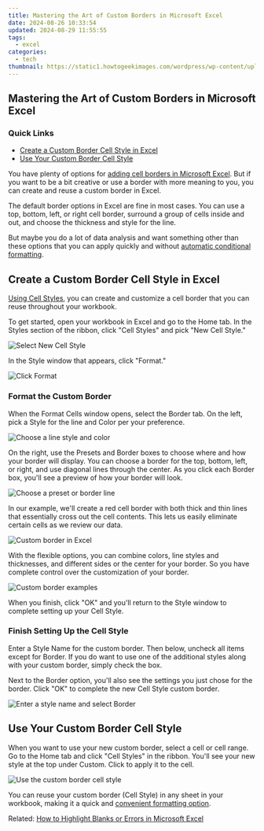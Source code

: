 ```yaml
---
title: Mastering the Art of Custom Borders in Microsoft Excel
date: 2024-08-26 10:33:54
updated: 2024-08-29 11:55:55
tags:
  - excel
categories:
  - tech
thumbnail: https://static1.howtogeekimages.com/wordpress/wp-content/uploads/2021/05/MS-excel-logo-675.png
---
```


## Mastering the Art of Custom Borders in Microsoft Excel

### Quick Links

* [Create a Custom Border Cell Style in Excel](https://windows11.techidaily.com/mastering-off-game-lists-in-win11/)
* [Use Your Custom Border Cell Style](https://android-pokemon-go.techidaily.com/in-2024-a-working-guide-for-pachirisu-pokemon-go-map-on-tecno-camon-20-pro-5g-drfone-by-drfone-virtual-android/)

 You have plenty of options for [adding cell borders in Microsoft Excel](https://activate-lock.techidaily.com/in-2024-3-effective-ways-to-unlock-icloud-account-without-password-on-apple-iphone-14-by-drfone-ios/). But if you want to be a bit creative or use a border with more meaning to you, you can create and reuse a custom border in Excel.

 The default border options in Excel are fine in most cases. You can use a top, bottom, left, or right cell border, surround a group of cells inside and out, and choose the thickness and style for the line.

 But maybe you do a lot of data analysis and want something other than these options that you can apply quickly and without [automatic conditional formatting](https://instagram-clips.techidaily.com/how-to-share-igtv-videos-to-facebook-3-ways-for-2024/).

##  Create a Custom Border Cell Style in Excel

[Using Cell Styles](https://techidaily.com/how-to-update-apple-iphone-xr-without-itunes-drfone-by-drfone-ios-system-repair-ios-system-repair/), you can create and customize a cell border that you can reuse throughout your workbook.

 To get started, open your workbook in Excel and go to the Home tab. In the Styles section of the ribbon, click "Cell Styles" and pick "New Cell Style."

![Select New Cell Style](https://static1.howtogeekimages.com/wordpress/wp-content/uploads/2021/09/NewCellStyle-ExcelCustomBorder.png) 

 In the Style window that appears, click "Format."

![Click Format](https://static1.howtogeekimages.com/wordpress/wp-content/uploads/2021/09/StyleFormat-ExcelCustomBorder.png) 

###  Format the Custom Border

 When the Format Cells window opens, select the Border tab. On the left, pick a Style for the line and Color per your preference.

![Choose a line style and color](https://static1.howtogeekimages.com/wordpress/wp-content/uploads/2021/09/StyleColor-ExcelCustomBorder.png) 

 On the right, use the Presets and Border boxes to choose where and how your border will display. You can choose a border for the top, bottom, left, or right, and use diagonal lines through the center. As you click each Border box, you'll see a preview of how your border will look.

![Choose a preset or border line](https://static1.howtogeekimages.com/wordpress/wp-content/uploads/2021/09/PresetsBorders-ExcelCustomBorder.png) 

 In our example, we'll create a red cell border with both thick and thin lines that essentially cross out the cell contents. This lets us easily eliminate certain cells as we review our data.

![Custom border in Excel](https://static1.howtogeekimages.com/wordpress/wp-content/uploads/2021/09/FormatRedBorder-ExcelCustomBorder.png) 

 With the flexible options, you can combine colors, line styles and thicknesses, and different sides or the center for your border. So you have complete control over the customization of your border.

![Custom border examples](https://static1.howtogeekimages.com/wordpress/wp-content/uploads/2021/09/FormatBorders-ExcelCustomBorder.png) 

 When you finish, click "OK" and you'll return to the Style window to complete setting up your Cell Style.

###  Finish Setting Up the Cell Style

 Enter a Style Name for the custom border. Then below, uncheck all items except for Border. If you do want to use one of the additional styles along with your custom border, simply check the box.

 Next to the Border option, you'll also see the settings you just chose for the border. Click "OK" to complete the new Cell Style custom border.

![Enter a style name and select Border](https://static1.howtogeekimages.com/wordpress/wp-content/uploads/2021/09/StyleNameBorder-ExcelCustomBorder.png) 

##  Use Your Custom Border Cell Style

 When you want to use your new custom border, select a cell or cell range. Go to the Home tab and click "Cell Styles" in the ribbon. You'll see your new style at the top under Custom. Click to apply it to the cell.

![Use the custom border cell style](https://static1.howtogeekimages.com/wordpress/wp-content/uploads/2021/09/UseBorder-ExcelCustomBorder.png) 

 You can reuse your custom border (Cell Style) in any sheet in your workbook, making it a quick and [convenient formatting option](https://ios-unlock.techidaily.com/in-2024-iphone-12-pro-asking-for-passcode-after-ios-1714-update-what-to-do-by-drfone-ios/).

Related: [How to Highlight Blanks or Errors in Microsoft Excel](https://ios-unlock.techidaily.com/in-2024-iphone-12-pro-asking-for-passcode-after-ios-1714-update-what-to-do-by-drfone-ios/)

<ins class="adsbygoogle"
     style="display:block"
     data-ad-format="autorelaxed"
     data-ad-client="ca-pub-7571918770474297"
     data-ad-slot="1223367746"></ins>



<ins class="adsbygoogle"
     style="display:block"
     data-ad-client="ca-pub-7571918770474297"
     data-ad-slot="8358498916"
     data-ad-format="auto"
     data-full-width-responsive="true"></ins>
